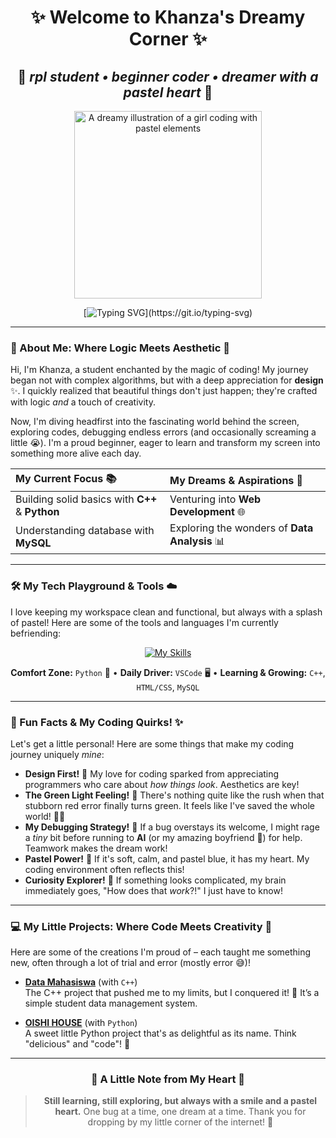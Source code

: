 <div align="center">

# ✨ Welcome to Khanza's Dreamy Corner ✨
## 🌸 *rpl student • beginner coder • dreamer with a pastel heart* 🌸

<img src="https://i.ibb.co/k5JqB4j/Dreamy-Coder-Girl-removebg-preview.png" alt="A dreamy illustration of a girl coding with pastel elements" width="300"/>

[![Typing SVG](https://readme-typing-svg.herokuapp.com?font=Pacifico&pause=1000&color=F9A8D4&center=true&vCenter=true&width=400&lines=Hello+World!;Nice+to+meet+you!;Let's+build+something+beautiful!)](https://git.io/typing-svg)

</div>

---

### 💖 About Me: Where Logic Meets Aesthetic 🎨

Hi, I'm Khanza, a student enchanted by the magic of coding! My journey began not with complex algorithms, but with a deep appreciation for **design** ✨. I quickly realized that beautiful things don't just happen; they're crafted with logic *and* a touch of creativity.

Now, I'm diving headfirst into the fascinating world behind the screen, exploring codes, debugging endless errors (and occasionally screaming a little 😭). I'm a proud beginner, eager to learn and transform my screen into something more alive each day.

| My Current Focus 📚 | My Dreams & Aspirations 🌟 |
| :------------------ | :------------------------- |
| Building solid basics with **C++** & **Python** | Venturing into **Web Development** 🌐 |
| Understanding database with **MySQL** | Exploring the wonders of **Data Analysis** 📊 |

---

### 🛠️ My Tech Playground & Tools ☁️

I love keeping my workspace clean and functional, but always with a splash of pastel! Here are some of the tools and languages I'm currently befriending:

<div align="center">

[![My Skills](https://skillicons.dev/icons?i=python,cpp,html,css,mysql,vscode,github&theme=light)](https://skillicons.dev)

**Comfort Zone:** `Python` 🐍 • **Daily Driver:** `VSCode` 🖥️ • **Learning & Growing:** `C++`, `HTML/CSS`, `MySQL`

</div>

---

### 🌟 Fun Facts & My Coding Quirks! ✨

Let's get a little personal! Here are some things that make my coding journey uniquely *mine*:

* **Design First!** 🎨 My love for coding sparked from appreciating programmers who care about *how things look*. Aesthetics are key!
* **The Green Light Feeling!** 🥳 There's nothing quite like the rush when that stubborn red error finally turns green. It feels like I've saved the whole world! 🦸‍♀️
* **My Debugging Strategy!** 🤔 If a bug overstays its welcome, I might rage a *tiny* bit before running to **AI** (or my amazing boyfriend 🫣) for help. Teamwork makes the dream work!
* **Pastel Power!** 🩵 If it's soft, calm, and pastel blue, it has my heart. My coding environment often reflects this!
* **Curiosity Explorer!** 🔭 If something looks complicated, my brain immediately goes, "How does that *work*?!" I just have to know!

---

### 💻 My Little Projects: Where Code Meets Creativity 🌷

Here are some of the creations I'm proud of – each taught me something new, often through a lot of trial and error (mostly error 😅)!

* **[Data Mahasiswa](https://github.com/khanzahamida/Data-Mahasiswa.git)** (with `C++`)<br>
    The C++ project that pushed me to my limits, but I conquered it! 💪 It’s a simple student data management system.

* **[OISHI HOUSE](https://github.com/khanzahamida/OISHI-HOUSE.git)** (with `Python`)<br>
    A sweet little Python project that's as delightful as its name. Think "delicious" and "code"! 🍰

---

<div align="center">

### 🌸 A Little Note from My Heart 🌿

> **Still learning, still exploring, but always with a smile and a pastel heart.**
> One bug at a time, one dream at a time. Thank you for dropping by my little corner of the internet! 💫

</div>
